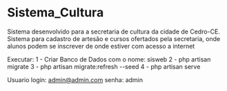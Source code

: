 # Sistema_Cultura
Sistema desenvolvido para a secretaria de cultura da cidade de Cedro-CE. Sistema para cadastro de artesão e cursos ofertados pela secretaria, onde alunos podem se inscrever de onde estiver com acesso a internet

Executar: 
1 - Criar Banco de Dados com o nome: sisweb
2 - php artisan migrate
3 - php artisan migrate:refresh --seed
4 - php artisan serve

Usuario login:
admin@admin.com
senha:
admin


